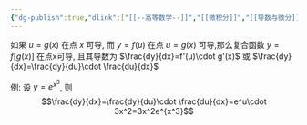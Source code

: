 ```yaml
---
{"dg-publish":true,"dlink":["[[--高等数学--]]","[[微积分]]","[[导数与微分]]"],"tags":null,"permalink":"/038-数字科学/math/微积分/复合函数求导法则/","dgPassFrontmatter":true}
---
```



如果 $u=g(x)$ 在点 $x$ 可导, 而 $y=f(u)$ 在点 $u=g(x)$ 可导,那么复合函数 $y=f\big[g(x)\big]$ 在点x可导, 且其导数为 $\frac{dy}{dx}=f'(u)\cdot g'(x)$ 或 $\frac{dy}{dx}=\frac{dy}{du}\cdot \frac{du}{dx}$

例: 设 $y=e^{x^3}$, 则 $$\frac{dy}{dx}=\frac{dy}{du}\cdot \frac{du}{dx}=e^u\cdot 3x^2=3x^2e^{x^3}$$
